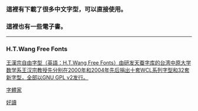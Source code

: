 
### 這裡有下載了很多中文字型，可以直接使用。
### 這裡也有一些電子書。


-------------------------------------

### H.T.Wang Free Fonts
[王漢宗自由字型（英語：H.T.Wang Free Fonts）由研发天蚕字库的台湾中原大学数学系王汉宗教授先分别在2000年和2004年先后捐出十套WCL系列字型和32套新字型，全部以GNU GPL v2发行。](https://zh.wikipedia.org/wiki/%E7%8E%8B%E6%BC%A2%E5%AE%97%E8%87%AA%E7%94%B1%E5%AD%97%E5%9E%8B)

[字體家](https://www.zitijia.com/)

[好讀](https://www.haodoo.net/)

